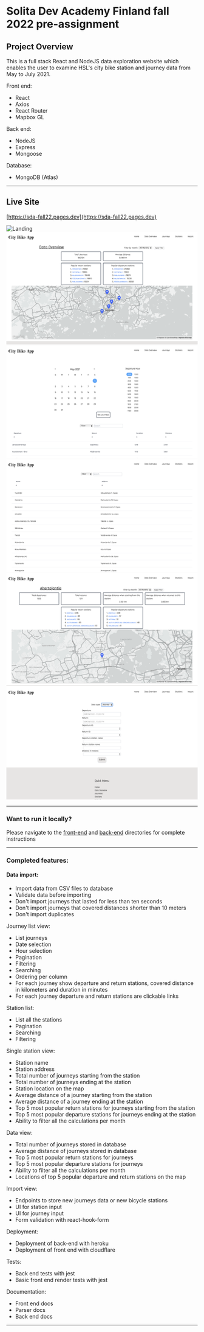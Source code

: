 # Solita Dev Academy Finland fall 2022 pre-assignment

## Project Overview
This is a full stack React and NodeJS data exploration website which enables the user to examine  HSL's city bike station and journey data from May to July 2021.

Front end:
- React
- Axios
- React Router
- Mapbox GL

Back end:
- NodeJS
- Express
- Mongoose 

Database: 
- MongoDB (Atlas)

---

## Live Site
[https://sda-fall22.pages.dev](https://sda-fall22.pages.dev)

![Landing](readme-imgs/Landing.png)
![Data](readme-imgs/Data.png)
![Journeys](readme-imgs/Journeys.png)
![Stations](readme-imgs/Stations.png)
![Station](readme-imgs/Station.png)
![Import](readme-imgs/Import.png)

---
### Want to run it locally? 
Please navigate to the [front-end](https://github.com/andrewdelamare/SDA-Fall22/tree/master/front-end) and [back-end](https://github.com/andrewdelamare/SDA-Fall22/tree/master/back-end) directories for complete instructions 

---
### Completed features: 

#### Data import:
- Import data from CSV files to database
- Validate data before importing
- Don't import journeys that lasted for less than ten seconds
- Don't import journeys that covered distances shorter than 10 meters
- Don't import duplicates 

Journey list view:

- List journeys
- Date selection
- Hour selection
- Pagination
- Filtering 
- Searching 
- Ordering per column
- For each journey show departure and return stations, covered distance in kilometers and duration in minutes
- For each journey departure and return stations are clickable links 

Station list:
- List all the stations
- Pagination
- Searching
- Filtering 

Single station view:
- Station name
- Station address
- Total number of journeys starting from the station
- Total number of journeys ending at the station
- Station location on the map
- Average distance of a journey starting from the station
- Average distance of a journey ending at the station
- Top 5 most popular return stations for journeys starting from the station
- Top 5 most popular departure stations for journeys ending at the station
- Ability to filter all the calculations per month

Data view:
- Total number of journeys stored in database
- Average distance of journeys stored in database
- Top 5 most popular return stations for journeys
- Top 5 most popular departure stations for journeys
- Ability to filter all the calculations per month
- Locations of top 5 popular departure and return stations on the map

Import view:
- Endpoints to store new journeys data or new bicycle stations
- UI for station input
- UI for journey input
- Form validation with react-hook-form

Deployment: 
- Deployment of back-end with heroku
- Deployment of front end with cloudflare

Tests:
- Back end tests with jest
- Basic front end render tests with jest

Documentation:
- Front end docs
- Parser docs
- Back end docs

***
